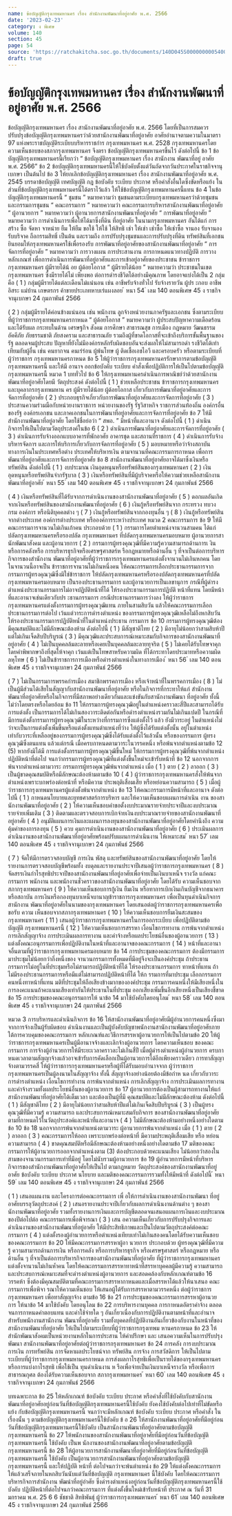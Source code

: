 ```yaml
---
name: ข้อบัญญัติกรุงเทพมหานคร เรื่อง สำนักงานพัฒนาที่อยู่อาศัย พ.ศ. 2566
date: '2023-02-23'
category: ง พิเศษ
volume: 140
section: 45
page: 54
source: 'https://ratchakitcha.soc.go.th/documents/140D045S0000000005400.pdf'
draft: true
---
```


# ข้อบัญญัติกรุงเทพมหานคร เรื่อง สำนักงานพัฒนาที่อยู่อาศัย พ.ศ. 2566

ข้อบัญญัติกรุงเทพมหานคร เรื่อง สานักงานพัฒนาที่อยู่อาศัย พ.ศ. 2566 โดยที่เป็นการสมควรปรับปรุงข้อบัญญัติกรุงเทพมหานครว่าด้วยสานักงานพัฒนาที่อยู่อาศัย อาศัยอำนาจตามความในมาตรา 97 แห่งพระราชบัญญัติระเบียบบริหารราชกำร กรุงเทพมหานคร พ.ศ. 2528 กรุงเทพมหานครโดยความเห็นชอบของสภากรุงเทพมหานคร จึงตรา ข้อบัญญัติกรุงเทพมหานครขึ้นไว้ ดังต่อไปนี้ ข้อ 1 ข้อบัญญัติกรุงเทพมหานครนี้เรียกว่า “ ข้อบัญญัติกรุงเทพมหานคร เรื่อง สานักงาน พัฒนาที่อยู่ อาศัย พ.ศ. 2566” ข้อ 2 ข้อบัญญัติกรุงเทพมหานครนี้ให้ใช้บังคับตั้งแต่วันถัดจากวันประกาศในราชกิจจานุเบกษา เป็นต้นไป ข้อ 3 ให้ยกเลิกข้อบัญญัติกรุงเทพมหานคร เรื่อง สานักงานพัฒนาที่อยู่อาศัย พ.ศ. 2545 บรรดาข้อบัญญัติ เทศบัญญัติ กฎ ข้อบังคับ ระเบียบ ประกาศ หรือคำสั่งอื่นใดซึ่งขัดหรือแย้ง ในส่วนที่ข้อบัญญัติกรุงเทพมหานครนี้ได้ตราไว้แล้ว ให้ใช้ข้อบัญญัติกรุงเทพมหานครนี้แทน ข้อ 4 ในข้อบัญญัติกรุงเทพมหานครนี้ “ ชุมชน ” หมายความว่า ชุมชนตามระเบียบกรุงเทพมหานครว่าด้วยชุมชนและกรรมการชุมชน “ คณะกรรมการ ” หมายความว่า คณะกรรมการบริหารสานักงานพัฒนาที่อยู่อาศัย “ ผู้อานวยการ ” หมายความว่า ผู้อานวยการสานักงานพัฒนาที่อยู่อาศัย “ การพัฒนาที่อยู่อาศัย ” หมายความว่า การดำเนินการเพื่อให้ได้มาซึ่งที่ดิน ที่อยู่อาศัย ในนามกรุงเทพมหานคร อันได้แก่ การสร้าง ซื้อ จัดหา จาหน่าย ยืม ให้ยืม ขอใช้ ให้ใช้ ให้สิทธิ เช่า ให้เช่า เช่าซื้อ ให้เช่าซื้อ จานอง รับจานอง รับบริจาค ถือกรรมสิทธิ์ เป็นต้น และรวมถึง การปรับปรุงชุมชนและการปรับปรุงที่ดิน ทรัพย์สินที่เอกชนยินยอมให้กรุงเทพมหานครใช้เพื่อรองรับ การพัฒนาที่อยู่อาศัยของสานักงานพัฒนาที่อยู่อาศัย “ การจัดการที่อยู่อาศัย ” หมายความว่า การวางแผน การประสานงาน การกาหนดแนวทางปฏิบัติ การวางหลักเกณฑ์ เพื่อการดำเนินการพัฒนาที่อยู่อาศัยและการเข้าอยู่อาศัยของประชาชน ข้าราชการกรุงเทพมหานคร ผู้มีรายได้น้ อย ผู้ด้อยโอกาส “ ผู้มีรายได้น้อย ” หมายความว่า ประชาชนในเขตกรุงเทพมหานคร ซึ่งมีรายได้ไม่ เพียงพอ ต่อการดำรงชีวิตได้อย่างมีคุณภาพ โดยอาจแบ่งได้เป็น 2 กลุ่ม คือ ( 1 ) กลุ่มผู้มีรายได้แต่ละเดือนไม่แน่นอน เช่น อาชีพรับจ้างทั่วไป รับจ้างรายวัน ผู้ปร ะกอบ อาชีพอิสระ แม่บ้าน เกษตรกร ค้าขายประเภทหาบเร่แผงลอย ้ หนา 54 ่ เลม 140 ตอนพิเศษ 45 ง ราชกิจจานุเบกษา 24 กุมภาพันธ์ 2566

( 2 ) กลุ่มผู้มีรายได้ค่อนข้างแน่นอน เช่น พนักงาน ลูกจ้างหน่วยงานภาครัฐและเอกชน ซึ่งตามระเบียบที่ผู้ว่าราชการกรุงเทพมหานครกาหนด “ ผู้ด้อยโอกาส ” หมายความว่า ผู้ประสบปัญหาความเดือดร้อนและได้รับผล กระทบในด้าน เศรษฐกิจ สังคม การศึกษา สาธารณสุข การเมือง กฎหมาย วัฒนธรรม อัคคีภัย ภัยธรรมชาติ ภัยสงคราม และสาธารณภัย รวมถึงผู้ที่ขาดโอกาสที่จะเข้าถึงบริการขั้นพื้นฐานของรัฐ ตลอดจนผู้ประสบ ปัญหาที่ยังไม่มีองค์กรหลักรับผิดชอบอันจะส่งผลให้ไม่สามารถดำ รงชีวิตได้เท่าเทียมกับผู้อื่น เช่น คนยากจน คนเร่ร่อน ผู้พ้นโทษ ผู้ ติดเชื้อเอชไอวี และครอบครัว หรือตามระเบียบที่ผู้ว่าราชการ กรุงเทพมหานครกาหนด ข้อ 5 ให้ผู้ว่าราชการกรุงเทพมหานครรักษาการตามข้อบัญญัติกรุงเทพมหานครนี้ และให้มี อานาจ ออกข้อบังคับ ระเบียบ คำสั่งเพื่อปฏิบัติการให้เป็นไปตามข้อบัญญัติกรุงเทพมหานครนี้ หมวด 1 บททั่วไป ข้อ 6 ให้กรุงเทพมหานครดำเนินการพาณิชย์ว่าด้วยสานักงานพัฒนาที่อยู่อาศัยโดยมี วัตถุประสงค์ ดังต่อไปนี้ ( 1 ) ช่วยเหลือประชาชน ข้าราชการกรุงเทพมหานครและบุคลากรกรุงเทพมหาน คร ผู้มีรายได้น้อย ผู้ด้อยโอกาส เกี่ยวกับการพัฒนาที่อยู่อาศัยและการจัดการที่อยู่อาศัย ( 2 ) ประกอบธุรกิจเกี่ยวกับการพัฒนาที่อยู่อาศัยและการจัดการที่อยู่อาศัย ( 3 ) ประสานความร่วมมือกับหน่วยงานราชการ หน่วยงานของรัฐ รัฐวิสาหกิจ ราชการส่วนท้องถิ่น องค์กรอื่นของรัฐ องค์กรเอกชน และภาคเอกชนในการพัฒนาที่อยู่อาศัยและการจัดการที่อยู่อาศัย ข้อ 7 ให้มีสำนักงานพัฒนาที่อยู่อาศัย โดยใช้ชื่อย่อว่า “ สพอ. ” มีหน้าที่และอานาจ ดังต่อไปนี้ ( 1 ) ดำเนินกิจการให้เป็นไปตามวัตถุประสงค์ในข้อ 6 ( 2 ) ดำเนินการพัฒนาที่อยู่อาศัยและการจัดการที่อยู่อาศัย ( 3 ) ดำเนินการรับจ้างออกแบบอาคารที่พักอาศัย อาคารชุด และสถานที่ราชการ ( 4 ) ดำเนินการรับจ้างบริหารจัดการ และการให้บริการเกี่ยวกับการจัดการที่อยู่อาศัย ( 5 ) มอบหมายหรือว่าจ้างสถาบันทางการเงินในประเทศหรือต่าง ประเทศให้บริหารเงิน ตามจานวนที่คณะกรรมการกาหนด เพื่อการพัฒนาที่อยู่อาศัยและการจัดการที่อยู่อาศัย ข้อ 8 สานักงานพัฒนาที่อยู่อาศัยอาจได้มาซึ่งเงินหรือทรัพย์สิน ดังต่อไปนี้ ( 1 ) งบประมาณ เงินอุดหนุนหรือทรัพย์สินของกรุงเทพมหานคร ( 2 ) เงินอุดหนุนหรือทรัพย์สินจำกรัฐบาล ( 3 ) เงินหรือทรัพย์สินที่มีผู้บริจาคหรือให้ความช่วยเหลือสานักงานพัฒนาที่อยู่อาศัย ้ หนา 55 ่ เลม 140 ตอนพิเศษ 45 ง ราชกิจจานุเบกษา 24 กุมภาพันธ์ 2566

( 4 ) เงินหรือทรัพย์สินที่ได้รับจากการดำเนินงานของสานักงานพัฒนาที่อยู่อาศัย ( 5 ) ดอกผลอันเกิดจากเงินหรือทรัพย์สินของสานักงานพัฒนาที่อยู่อาศัย ( 6 ) เงินกู้หรือทรัพย์สินจาก กระทรวง ทบวง กรม องค์การ หรือนิติบุคคลต่าง ๆ ( 7 ) เงินกู้หรือทรัพย์สินจากกองทุนอื่น ๆ ( 8 ) เงินกู้หรือทรัพย์สินจากต่างประเทศ องค์การต่างประเทศ หรือองค์การระหว่างประเทศ หมวด 2 คณะกรรมการ ข้อ 9 ให้มีคณะกรรมการจานวนไม่เกินเก้าคน ประกอบด้วย ( 1 ) กรรมการโดยตำแหน่งจานวนสามคน ได้แก่ ปลัดกรุงเทพมหานครหรือรองปลัด กรุงเทพมหานคร ที่ปลัดกรุงเทพมหานครมอบหมาย ผู้อานวยการสานักพัฒนาสังคม และผู้อานวยการ ( 2 ) กรรมการผู้ทรงคุณวุฒิที่มีความรู้ความสามารถด้านการเ งินหรือการคลังหรือ การบริหารธุรกิจหรือเศรษฐศาสตร์ห รือกฎหมายหรือด้านอื่น ๆ ที่จาเป็นต่อการบริหารกิจการของสำนักงาน พัฒนาที่อยู่อาศัยที่ผู้ว่าราชการกรุงเทพมหานครแต่งตั้งจานวนไม่เกินหกคน โดยในจานวนนี้อาจเป็น ข้าราชการจานวนไม่เกินหนึ่งคน ให้คณะกรรมการเลือกประธานกรรมการจากกรรมการผู้ทรงคุณวุฒิซึ่งมิใช่ข้าราชการ ให้ปลัดกรุงเทพมหานครหรือรองปลัดกรุงเทพมหานครที่ปลัดกรุงเทพมหานครมอบหมาย เป็นรองประธานกรรมการ และผู้อานวยการเป็นเลขานุการ กรณีที่ผู้ดำรงตำแหน่งประธานกรรมการไม่อาจปฏิบัติหน้าที่ได้ ให้รองประธานกรรมการปฏิบัติ หน้าที่แทน โดยมีหน้าที่และอานาจเช่นเดียวกับปร ะธานกรรมการ กรณีประธานกรรมการว่างลง ให้ผู้ว่าราชการกรุงเทพมหานครแต่งตั้งกรรมการผู้ทรงคุณวุฒิแทน ภายในสามสิบวัน แล้วให้คณะกรรมการเลือกประธานกรรมการต่อไป เว้นแต่วาระการดำรงตำแหน่ง ของกรรมการผู้ทรงคุณวุฒิเหลือไม่ถึงหกสิบวัน ให้รองประธานกรรมการปฏิบัติหน้ำที่ในตำแหน่งประธาน กรรมการ ข้อ 10 กรรมการผู้ทรงคุณวุฒิต้องมีคุณสมบัติและไม่มีลักษณะต้องห้าม ดังต่อไปนี้ ( 1 ) มีสัญชาติไทย ( 2 ) มีอายุไม่น้อยกว่าสามสิบห้าปีแต่ไม่เกินเจ็ดสิบปีบริบูรณ์ ( 3 ) มีคุณวุฒิและประสบการณ์เหมาะสมกับกิจการของสานักงานพัฒนาที่อยู่อาศัย ( 4 ) ไม่เป็นบุคคลล้มละลายหรือเคยเป็นบุคคลล้มละลายทุจริต ( 5 ) ไม่เคยได้รับโทษจาคุกโดยคำพิพากษาถึงที่สุดให้จาคุก เว้นแต่เป็นโทษสาหรับความผิด ที่ได้กระทาโดยประมาทหรือความผิดลหุโทษ ( 6 ) ไม่เป็นข้าราชการการเมืองหรือดำรงตำแหน่งในทางการเมือง ้ หนา 56 ่ เลม 140 ตอนพิเศษ 45 ง ราชกิจจานุเบกษา 24 กุมภาพันธ์ 2566

( 7 ) ไม่เป็นกรรมการพรรคกำรเมือง สมาชิกพรรคการเมือง หรือเจ้าหน้าที่ในพรรคการเมือง ( 8 ) ไม่เป็นผู้มีส่วนได้เสียในสัญญากับสานักงานพัฒนาที่อยู่อาศัย หรือในกิจการที่กระทาให้แก่ สำนักงานพัฒนาที่อยู่อาศัยหรือในกิจการที่มีสภาพอย่างเดียวกันและแข่งขันกับสานักงานพัฒนา ที่อยู่อาศัย ทั้งนี้ ไม่ว่าโดยตรงหรือโดยอ้อม ข้อ 11 ให้กรรมการผู้ทรงคุณวุฒิอยู่ในตำแหน่งคราวละสี่ปีและสามารถได้รับการแต่งตั้ง เป็นกรรมการได้ไม่เกินสองวาระติดต่อกันหรือดำรงตำแหน่งรวมกันไม่เกินแปดปี ในกรณีที่มีการแต่งตั้งกรรมการผู้ทรงคุณวุฒิในระหว่างที่กรรมการซึ่งแต่งตั้งไว้ แล้ว ยังมีวาระอยู่ ในตำแหน่งไม่ว่าจะเป็นการแต่งตั้งเพิ่มขึ้นหรือแต่งตั้งแทนตำแหน่งที่ว่าง ให้ผู้ซึ่งได้รับแต่งตั้งนั้น อยู่ในตำแหน่งเท่ากับวาระที่เหลืออยู่ของกรรมการผู้ทรงคุณวุฒิซึ่งได้รับแต่งตั้งไว้แล้วนั้น หรือของกรรมการ ผู้ทรงคุณวุฒิซึ่งตนแทน แล้วแต่กรณี เมื่อครบกาหนดตามวาระในวรรคหนึ่ง หรือพ้นจากตำแหน่งตามข้อ 12 (5) หากยังมิได้มี การแต่งตั้งกรรมการผู้ทรงคุณวุฒิขึ้นใหม่ ให้กรรมการผู้ทรงคุณวุฒิที่พ้นจากตำแหน่ง ปฏิบัติหน้าที่ต่อไป จนกว่ากรรมการผู้ทรงคุณวุฒิที่แต่งตั้งขึ้นใหม่จะเข้ารับหน้าที่ ข้อ 12 นอกจากการพ้นจากตำแหน่งตามวาระ กรรมการผู้ทรงคุณวุฒิพ้นจากตำแหน่ง เมื่อ ( 1 ) ตาย ( 2 ) ลาออก ( 3 ) เป็นผู้ขาดคุณสมบัติหรือมีลักษณะต้องห้ามตามข้อ 10 ( 4 ) ผู้ว่าราชการกรุงเทพมหานครสั่งให้พ้นจากตำแหน่งเพราะบกพร่องต่อหน้าที่ หรือมีความ ประพฤติเสื่อมเสีย หรือหย่อนความสามารถ ( 5 ) เมื่อผู้ว่าราชการกรุงเทพมหานครผู้แต่งตั้งพ้นจากตำแหน่ง ข้อ 13 ให้คณะกรรมการมีหน้าที่และอานาจ ดังต่อไปนี้ ( 1 ) กาหนดนโยบายและยุทธศาสตร์การบริหาร และให้ความเห็นชอบแผนการดำเนิน งาน ของสานักงานพัฒนาที่อยู่อาศัย ( 2 ) ให้ความเห็นชอบคำขอตั้งงบประมาณรายจ่ายประจาปีและงบประมาณรายจ่ายเพิ่มเติม ( 3 ) ติดตามและตรวจสอบการเบิกจ่ายเงินงบประมาณรายจ่ายของสานักงานพัฒนาที่อยู่อาศัย ( 4 ) อนุมัติแผนการเงินและแผนการลงทุนของสานักงานพัฒนาที่อยู่อาศัยโดยคำนึงถึง ความคุ้มค่าของการลงทุน ( 5 ) ควบ คุมการดำเนินงานของสานักงานพัฒนาที่อยู่อาศัย ( 6 ) ประเมินผลการดำเนินงานของสานักงานพัฒนาที่อยู่อาศัยพร้อมปรับแผนการดำเนินงาน ให้เหมาะสม ้ หนา 57 ่ เลม 140 ตอนพิเศษ 45 ง ราชกิจจานุเบกษา 24 กุมภาพันธ์ 2566

( 7 ) จัดให้มีการตรวจสอบบัญชี การเงิน พัสดุ และทรัพย์สินของสานักงานพัฒนาที่อยู่อาศัย โดยให้รายงานการตรวจสอบบัญชีพร้อมทั้ง งบดุลและรายงานประจาปีเสนอผู้ว่าราชการกรุงเทพมหานคร ( 8 ) จัดสรรเงินกำไรสุทธิประจาปีของสานักงานพัฒนาที่อยู่อาศัยเพื่อจ่ายเป็นเงินบาเหน็จ รางวัล แก่คณะกรรมการ พนักงาน และพนักงานชั่วคราวของสานักงานพัฒนาที่อยู่อาศัย โดยได้รับ ความเห็นชอบจากสภากรุงเทพมหานคร ( 9 ) ให้ความเห็นชอบการกู้เงิน ยืมเงิน หรือทาการเบิกเงินเกินบัญชีจากธนาคารหรือสถาบัน การเงินหรือกองทุนบาเหน็จบานาญข้าราชการกรุงเทพมหานคร เพื่อเป็นทุนดำเนินกิจการสานักงาน พัฒนาที่อยู่อาศัยในนามของกรุงเทพมหานคร โดยเสนอต่อผู้ว่าราชการกรุงเทพมหานครเพื่อขอรับ ความ เห็นชอบจากสภากรุงเทพมหานคร ( 10 ) ให้ความเห็นชอบการยืมเงินสะสมของกรุงเทพมหานคร ( 11 ) เสนอผู้ว่าราชการกรุงเทพมหานครในการออกระเบียบ เพื่อปฏิบัติตามข้อบัญญัติ กรุงเทพมหานครนี้ ( 12 ) ให้ความเห็นชอบการสรรหา เงื่อนไขการทางาน การพ้นจากตำแหน่ง การเลิกสัญญาจ้าง การประเมินผลการทางาน และค่าจ้างหรือผลประโยชน์อื่นของผู้อานวยการ ( 13 ) แต่งตั้งคณะอนุกรรมการเพื่อปฏิบัติงานในหน้าที่และอานาจของคณะกรรมการ ( 14 ) หน้าที่และอานาจอื่นตามที่ผู้ว่าราชการกรุงเทพมหานครมอบหมาย ข้อ 14 การประชุมของคณะกรรมการ ต้องมีกรรมการมาประชุมไม่น้อยกว่ากึ่งหนึ่งของ จานวนกรรมการทั้งหมดที่มีอยู่จึงจะเป็นองค์ประชุม ถ้าประธานกรรมการไม่อยู่ในที่ประชุมหรือไม่สามารถปฏิบัติหน้าที่ได้ ให้รองประธานกรรมการ ทาหน้าที่แทน ถ้าไม่มีรองประธานกรรมการหรือมีแต่ไม่สามารถปฏิบัติหน้าที่ได้ ให้ก รรมการที่มาประชุม เลือกกรรมการคนหนึ่งทาหน้าที่แทน มติที่ประชุมให้ถือเสียงข้างมากขององค์ประชุม กรรมการคนหนึ่งให้มีเสียงหนึ่งในการลงคะแนนถ้าคะแนนเสียงเท่ากันให้ประธานในที่ประชุม ออกเสียงเพิ่มขึ้นอีกเสียงหนึ่งเป็นเสียงชี้ขาด ข้อ 15 การประชุมของคณะอนุกรรมการให้ นาข้อ 14 มาใช้บังคับโดยอนุโลม ้ หนา 58 ่ เลม 140 ตอนพิเศษ 45 ง ราชกิจจานุเบกษา 24 กุมภาพันธ์ 2566

หมวด 3 การบริหารและดำเนินกิจการ ข้อ 16 ให้สานักงานพัฒนาที่อยู่อาศัยมีผู้อำนวยการคนหนึ่งซึ่งมาจากการจ้างเป็นผู้รับผิดชอบ ดำเนินงานและเป็นผู้บังคับบัญชาพนักงานสานักงานพัฒนาที่อยู่อาศัยภายใต้การควบคุมของคณะกรรมการ หลักเกณฑ์และวิธีการสรรหาผู้อานวยการให้เป็นไปตามข้อ 20 ให้ผู้ว่าราชการกรุงเทพมหานครเป็นผู้มีอานาจจ้างและเลิกจ้างผู้อานวยการ โดยความเห็นชอบ ของคณะกรรมการ การจ้างผู้อำนวยการให้มีระยะเวลาคราวละไม่เกินสี่ปี เมื่อผู้ดำรงตำแหน่งผู้อำนวยการ ครบกาหนดเวลาตามสัญญาจ้างแล้วอาจเข้ารับการคัดเลือกเป็นผู้อานวยการได้อีกเพียงคราวเดียว การทาสัญญาจ้างตามวรรคสี่ ให้ผู้ว่าราชการกรุงเทพมหานครหรือผู้ที่ได้รับมอบอำนาจจาก ผู้ว่าราชการกรุงเทพมหานครเป็นผู้ลงนามในสัญญาจ้าง ทั้งนี้ สัญญาจ้างอย่างน้อยต้องมีข้อกำห นด เกี่ยวกับวาระการดำรงตำแหน่ง เงื่อนไขการทำงาน การพ้นจากตำแหน่ง การเลิกสัญญาจ้าง การประเมินผลการทางานและค่าจ้างรวมทั้งผลประโยชน์อื่นของผู้อานวยการ ข้อ 17 ผู้อานวยการต้องเป็นผู้สามารถทางานให้แก่สานักงานพัฒนาที่อยู่อาศัยได้เต็มเวลา และต้องเป็นผู้ที่มี คุณสมบัติและไม่มีลักษณะต้องห้าม ดังต่อไปนี้ ( 1 ) มีสัญชาติไทย ( 2 ) มีอายุไม่น้อยกว่าสามสิบห้าปีแต่ไม่เกินเจ็ดสิบปีบริบูรณ์ ( 3 ) เป็นผู้ทรงคุณวุฒิที่มีความรู้ ความสามารถ และประสบการณ์เหมาะสมกับกิจการ ของสานักงานพัฒนาที่อยู่อาศัย ตามที่กาหนดไว้ในวัตถุประสงค์และหน้าที่และอานาจ ( 4 ) ไม่มีลักษณะต้องห้ามอย่างหนึ่งอย่างใดตามข้อ 10 ข้อ 18 นอกจากการพ้นจากตำแหน่งตามวาระ ผู้อานวยการพ้นจากตำแหน่ง เมื่อ ( 1 ) ตาย ( 2 ) ลาออก ( 3 ) คณะกรรมการให้ออก เพราะบกพร่องต่อหน้าที่ มีความประพฤติเสื่อมเสีย หรือ หย่อนความสามารถ ( 4 ) ขาดคุณสมบัติหรือมีลักษณะต้องห้ามอย่างหนึ่งอย่างใดตามข้อ 17 มติของคณะกรรมการให้ผู้อานวยการออกจากตำแหน่งตาม (3) ต้องประกอบด้วยคะแนนเสียง ไม่น้อยกว่าสองในสามของจานวนกรรมการเท่าที่มีอยู่ โดยไม่นับรวมผู้อานวยการ ข้อ 19 ผู้อำนวยการมีหน้าที่บริหารกิจการของสำนักงานพัฒนาที่อยู่อาศัยให้เป็นไป ตามกฎหมาย วัตถุประสงค์ของสานักงานพัฒนาที่อยู่อาศัย ข้อบังคับ ระเบียบ ประกาศ นโยบาย และมติของคณะกรรมการรวมทั้งให้มีหน้าที่ ดังต่อไปนี้ ้ หนา 59 ่ เลม 140 ตอนพิเศษ 45 ง ราชกิจจานุเบกษา 24 กุมภาพันธ์ 2566

( 1 ) เสนอแผนงาน และโครงการต่อคณะกรรมการ เพื่ อให้การดำเนินงานของสานักงานพัฒนา ที่อยู่อาศัยบรรลุวัตถุประสงค์ ( 2 ) เสนอรายงานประจาปีเกี่ยวกับผลการดำเนินงานด้านต่าง ๆ ของสานักงานพัฒนาที่อยู่อาศัย รวมทั้งรายงานการเงินและการบัญชีตลอดจนเสนอแผนการเงินและงบประมาณของปีต่อไปต่อ คณะกรรมการเพื่อพิจารณา ( 3 ) เสน อความเห็นเกี่ยวกับการปรับปรุงกิจการและดำเนินงานของสานักงานพัฒนาที่อยู่อาศัย ให้มีประสิทธิภาพและเป็นไปตามวัตถุประสงค์ต่อคณะกรรมการ ( 4 ) แต่งตั้งรองผู้อำนวยการหรือตำแหน่งเทียบเท่าไม่เกินสองคนโดยได้รับความเห็นชอบ ของคณะกรรมการ ข้อ 20 ให้มีคณะกรรมการสรรหาผู้อา นวยการ ประกอบด้วย ผู้ทรงคุณวุฒิที่มีความรู้ ความสามารถด้านการเงิน หรือการคลัง หรือการบริหารธุรกิจ หรือเศรษฐศาสตร์ หรือกฎหมาย หรือ ด้านอื่น ๆ ที่จาเป็นต่อการบริหารกิจการของสานักงานพัฒนาที่อยู่อาศัย ที่ผู้ว่าราชการกรุงเทพมหานคร แต่งตั้งจานวนไม่เกินห้ำคน โดยให้คณะกรรมการสรรหาทาหน้าที่สรรหาบุคคลผู้มีความรู้ ความสามารถ และประสบการณ์เหมาะสมที่จะดำรงตำแหน่งผู้อานวยการ และสอดคล้องกับหลักเกณฑ์ตามข้อ 16 วรรคห้า ซึ่งต้องมีคุณสมบัติตามที่คณะกรรมการสรรหากาหนดและเมื่อสรรหาได้แล้วให้นาเสนอ คณะกรรมการเพื่อพิจา รณาให้ความเห็นชอบ ให้เสนอผู้ได้รับการสรรหาตามวรรคหนึ่ง ต่อผู้ว่าราชการกรุงเทพมหานคร เพื่อทาสัญญาจ้าง ตามข้อ 16 ข้อ 21 การประชุมของคณะกรรมการสรรหาผู้อานวยการ ให้นาข้อ 14 มาใช้บังคับ โดยอนุโลม ข้อ 22 การบริหารงานบุคคล การกาหนดอัตราค่าจ้าง ตลอดจนการกาหนดค่าตอบแทน และค่าใช้จ่ายใด ๆ อันเกี่ยวเนื่องกับการปฏิบัติงานตามหน้าที่และอำนาจสำหรับพนักงานสานักงาน พัฒนาที่อยู่อาศัย รวมทั้งบุคคลที่ปฏิบัติงานอันเกี่ยวข้องกับงานในหน้าที่ของสานักงานพัฒนาที่อยู่อาศัย ให้เป็นไปตามระเบียบที่ผู้ว่าราชการกรุงเทพม หานครกาหนด ข้อ 23 ให้สำนักพัฒนาสังคมเป็นหน่วยงานหลักในการประสาน ให้คำปรึกษา และ เสนอความเห็นในการปรับปรุง พัฒนา สานักงานพัฒนาที่อยู่อาศัยต่อผู้ว่าราชการกรุงเทพมหานคร ข้อ 24 การคลัง การงบประมาณ การเงิน การทรัพย์สิน การจัดหาผลประโยชน์จาก ทรัพย์สิน การจ้าง การสวัสดิการ ให้เป็นไปตามระเบียบที่ผู้ว่าราชการกรุงเทพมหานครกาหนด การส่งผลกาไรสุทธิเพื่อเป็นรายได้ของกรุงเทพมหานคร หรือการแบ่งกาไรสุทธิ เพื่อใช้เป็น ทุนดำเนินงาน ห รือเพื่อจ่ายเป็นเงินบาเหน็จรางวัล หรือเพื่อการสาธารณกุศล ต้องได้รับความเห็นชอบจาก สภากรุงเทพมหานคร ้ หนา 60 ่ เลม 140 ตอนพิเศษ 45 ง ราชกิจจานุเบกษา 24 กุมภาพันธ์ 2566

บทเฉพาะกาล ข้อ 25 ให้หลักเกณฑ์ ข้อบังคับ ระเบียบ ประกาศ หรือคำสั่งที่ใช้บังคับกับสานักงาน พัฒนาที่อยู่อาศัยอยู่ก่อนวันที่ข้อบัญญัติกรุงเทพมหานครนี้ใช้บังคับ ยังคงใช้บังคับต่อไปเท่าที่ไม่ขัดหรือแย้ง กับข้อบัญญัติกรุงเทพมหานครนี้ จนกว่าจะมีหลักเกณฑ์ ข้อบังคับ ระเบียบ ประกาศ หรือคำสั่ง ในเรื่องนั้น ๆ ตามข้อบัญญัติกรุงเทพมหานครนี้ใช้บังคับ ข้ อ 26 ให้สานักงานพัฒนาที่อยู่อาศัยที่มีอยู่ก่อนวันที่ข้อบัญญัติกรุงเทพมหานครนี้ใช้บังคับ เป็นสานักงานพัฒนาที่อยู่อาศัยตามข้อบัญญัติกรุงเทพมหานครนี้ ข้อ 27 ให้พนักงานของสานักงานพัฒนาที่อยู่อาศัยที่มีอยู่ก่อนวันที่ข้อบัญญัติกรุงเทพมหานครนี้ ใช้บังคับ เป็นพ นักงานของสานักงานพัฒนาที่อยู่อาศัยตามข้อบัญญัติกรุงเทพมหานครนี้ ข้อ 28 ให้ผู้อานวยการสานักงานพัฒนาที่อยู่อาศัยที่มีอยู่ก่อนวันที่ข้อบัญญัติกรุงเทพมหานครนี้ ใช้บังคับ เป็นผู้อานวยการสานักงานพัฒนาที่อยู่อาศัยตามข้อบัญญัติกรุงเทพมหานครนี้ และให้ปฏิบัติ หน้าที่ ต่อไปจนกว่าจะพ้นตำแหน่ง ข้อ 29 ให้แต่งตั้งคณะกรรมการให้แล้วเสร็จภายในหกสิบวันนับแต่วันที่ข้อบัญญัติ กรุงเทพมหานคร นี้ใช้บังคับ โดยให้คณะกรรมการบริหารกิจการสำนักงาน พัฒนำที่อยู่อำศัย ซึ่งดำรงตำแหน่งอยู่ก่อนวันที่ข้อบัญญัติกรุงเทพมหานครนี้ใช้บังคับ ปฏิบัติหน้าที่ต่อไปจนกว่าคณะกรรมการ ที่แต่งตั้งขึ้นใหม่เข้ารับหน้าที่ ประกาศ ณ วันที่ 31 มกราคม พ.ศ. 25 6 6 ชัชชาติ สิทธิพันธุ์ ผู้ว่าราชการกรุงเทพมหานคร ้ หนา 61 ่ เลม 140 ตอนพิเศษ 45 ง ราชกิจจานุเบกษา 24 กุมภาพันธ์ 2566
